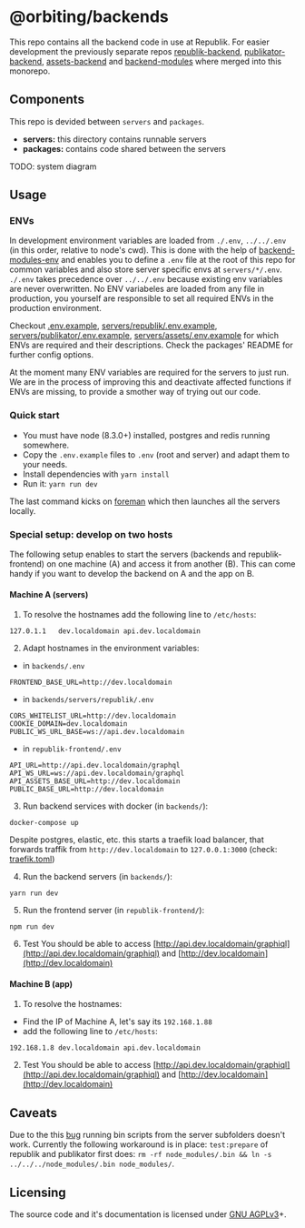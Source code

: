 # @orbiting/backends

This repo contains all the backend code in use at Republik. For easier development the previously separate repos [republik-backend](https://github.com/orbiting/republik-backend), [publikator-backend](https://github.com/orbiting/publikator-backend), [assets-backend](https://github.com/orbiting/assets-backend) and [backend-modules](https://github.com/orbiting/backend-modules) where merged into this monorepo.

## Components

This repo is devided between `servers` and `packages`.
- **servers:** this directory contains runnable servers
- **packages:** contains code shared between the servers

TODO: system diagram

## Usage

### ENVs

In development environment variables are loaded from `./.env`, `../../.env` (in this order, relative to node's cwd). This is done with the help of [backend-modules-env](packages/env) and enables you to define a `.env` file at the root of this repo for common variables and also store server specific envs at `servers/*/.env`. `./.env` takes precedence over `../../.env` because existing env variables are never overwritten.
No ENV variabeles are loaded from any file in production, you yourself are responsible to set all required ENVs in the production environment.

Checkout [.env.example](.env.example), [servers/republik/.env.example](servers/republik/.env.example), [servers/publikator/.env.example](servers/publikator/.env.example), [servers/assets/.env.example](servers/assets/.env.example) for which ENVs are required and their descriptions. Check the packages' README for further config options.

At the moment many ENV variables are required for the servers to just run. We are in the process of improving this and deactivate affected functions if ENVs are missing, to provide a smother way of trying out our code.


### Quick start

- You must have node (8.3.0+) installed, postgres and redis running somewhere.
- Copy the `.env.example` files to `.env` (root and server) and adapt them to your needs.
- Install dependencies with `yarn install`
- Run it: `yarn run dev`

The last command kicks on [foreman](https://github.com/strongloop/node-foreman) which then launches all the servers locally.


### Special setup: develop on two hosts
The following setup enables to start the servers (backends and republik-frontend) on one machine (A) and access it from another (B). This can come handy if you want to develop the backend on A and the app on B.

#### Machine A (servers)
1. To resolve the hostnames add the following line to `/etc/hosts`:
```
127.0.1.1	dev.localdomain api.dev.localdomain
```

2. Adapt hostnames in the environment variables:
- in `backends/.env`
```
FRONTEND_BASE_URL=http://dev.localdomain
```
- in `backends/servers/republik/.env`
```
CORS_WHITELIST_URL=http://dev.localdomain
COOKIE_DOMAIN=dev.localdomain
PUBLIC_WS_URL_BASE=ws://api.dev.localdomain
```
- in `republik-frontend/.env`
```
API_URL=http://api.dev.localdomain/graphql
API_WS_URL=ws://api.dev.localdomain/graphql
API_ASSETS_BASE_URL=http://dev.localdomain
PUBLIC_BASE_URL=http://dev.localdomain
```

3. Run backend services with docker (in `backends/`):
```
docker-compose up
```
Despite postgres, elastic, etc. this starts a traefik load balancer, that forwards traffik from `http://dev.localdomain` to `127.0.0.1:3000` (check: [traefik.toml](.docker-config/traefik/traefik.toml))


4. Run the backend servers (in `backends/`):
```
yarn run dev
```

5. Run the frontend server (in `republik-frontend/`):
```
npm run dev
```

6. Test
You should be able to access [http://api.dev.localdomain/graphiql](http://api.dev.localdomain/graphiql) and [http://dev.localdomain](http://dev.localdomain)

#### Machine B (app)
1. To resolve the hostnames:
- Find the IP of Machine A, let's say its `192.168.1.88`
- add the following line to `/etc/hosts`:
```
192.168.1.8	dev.localdomain api.dev.localdomain
```

2. Test
You should be able to access [http://api.dev.localdomain/graphiql](http://api.dev.localdomain/graphiql) and [http://dev.localdomain](http://dev.localdomain)

## Caveats

Due to the this [bug](https://github.com/yarnpkg/yarn/issues/4964) running bin scripts from the server subfolders doesn't work. Currently the following workaround is in place: `test:prepare` of republik and publikator first does: `rm -rf node_modules/.bin && ln -s ../../../node_modules/.bin node_modules/`.

## Licensing
The source code and it's documentation is licensed under [GNU AGPLv3](LICENSE)+.
